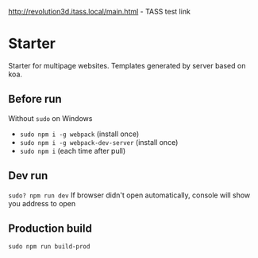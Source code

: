http://revolution3d.itass.local/main.html - TASS test link

# Starter
Starter for multipage websites. Templates generated by server based on koa.

## Before run
Without `sudo` on Windows
 <!-- - `sudo npm i -g bower` (install once) -->
 <!-- - `sudo npm i -g coffee-script` (install once) -->
 <!-- - `sudo npm i -g gulpjs/gulp#4.0` (install once) -->
 - `sudo npm i -g webpack` (install once)
 - `sudo npm i -g webpack-dev-server` (install once)
 - `sudo npm i` (each time after pull)

## Dev run
`sudo? npm run dev`
If browser didn't open automatically, console will show you address to open

## Production build
`sudo npm run build-prod`
